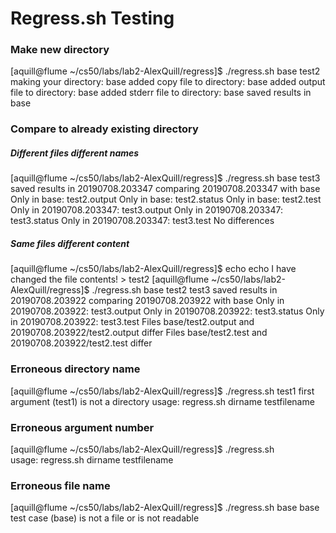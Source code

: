 # Regress.sh Testing

### Make new directory
[aquill@flume ~/cs50/labs/lab2-AlexQuill/regress]$ ./regress.sh base test2
making your directory: base
added copy file to directory: base
added output file to directory: base
added stderr file to directory: base
saved results in base

### Compare to already existing directory
##### Different files different names  
[aquill@flume ~/cs50/labs/lab2-AlexQuill/regress]$ ./regress.sh base test3
saved results in 20190708.203347
comparing 20190708.203347 with base
Only in base: test2.output
Only in base: test2.status
Only in base: test2.test
Only in 20190708.203347: test3.output
Only in 20190708.203347: test3.status
Only in 20190708.203347: test3.test
No differences

##### Same files different content
[aquill@flume ~/cs50/labs/lab2-AlexQuill/regress]$ echo echo I have changed the file contents! > test2
[aquill@flume ~/cs50/labs/lab2-AlexQuill/regress]$ ./regress.sh base test2 test3
saved results in 20190708.203922
comparing 20190708.203922 with base
Only in 20190708.203922: test3.output
Only in 20190708.203922: test3.status
Only in 20190708.203922: test3.test
Files base/test2.output and 20190708.203922/test2.output differ
Files base/test2.test and 20190708.203922/test2.test differ


### Erroneous directory name
[aquill@flume ~/cs50/labs/lab2-AlexQuill/regress]$ ./regress.sh test1
first argument (test1) is not a directory
usage: regress.sh dirname testfilename

### Erroneous argument number
[aquill@flume ~/cs50/labs/lab2-AlexQuill/regress]$ ./regress.sh  
usage: regress.sh dirname testfilename

### Erroneous file name
[aquill@flume ~/cs50/labs/lab2-AlexQuill/regress]$ ./regress.sh base base
test case (base) is not a file or is not readable
